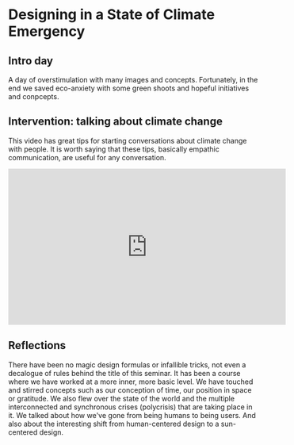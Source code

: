 # **Designing in a State of Climate Emergency**

## Intro day

A day of overstimulation with many images and concepts. Fortunately, in the end we saved eco-anxiety with some green shoots and hopeful initiatives and conpcepts.


## Intervention: talking about climate change

This video has great tips for starting conversations about climate change with people. It is worth saying that these tips, basically empathic communication, are useful for any conversation.

<iframe width="560" height="315" src="https://www.youtube.com/embed/UHPZw0zbHNE?si=mA3aU6N_Z1VINzr_" title="YouTube video player" frameborder="0" allow="accelerometer; autoplay; clipboard-write; encrypted-media; gyroscope; picture-in-picture; web-share" allowfullscreen></iframe>


## Reflections
There have been no magic design formulas or infallible tricks, not even a decalogue of rules behind the title of this seminar. It has been a course where we have worked at a more inner, more basic level. We have touched and stirred concepts such as our conception of time, our position in space or gratitude. We also flew over the state of the world and the multiple interconnected and synchronous crises (polycrisis) that are taking place in it. We talked about how we've gone from being humans to being users. And also about the interesting shift from human-centered design to a sun-centered design.


